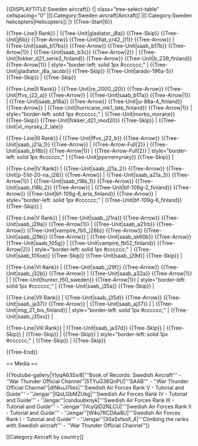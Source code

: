{{DISPLAYTITLE:Sweden aircraft}}
{| class="tree-select-table" cellspacing="0"
|[[:Category:Sweden aircraft|Aircraft]]
|[[:Category:Sweden helicopters|Helicopters]]
|}
{{Tree-Start|6}}

{{Tree-Line|I Rank}}
|
{{Tree-Unit|gladiator_j8a}}
{{Tree-Skip}}
{{Tree-Unit|j6b}}
{{Tree-Arrow}}
{{Tree-Unit|fiat_cr42_j11}}
{{Tree-Arrow}}
|
{{Tree-Unit|saab_b17bs}}
{{Tree-Arrow}}
{{Tree-Unit|saab_b17b}}
{{Tree-Arrow|1}}
|
{{Tree-Unit|saab_b3c}}
{{Tree-Arrow|2}}
|
{{Tree-Unit|fokker_d21_serie3_finland}}
{{Tree-Arrow}}
{{Tree-Unit|b_239_finland}}
{{Tree-Arrow|1}}
| style="border-left: solid 1px #cccccc;" |
{{Tree-Unit|gladiator_j8a_iacobi}}
{{Tree-Skip}}
{{Tree-Unit|arado-196a-5}}
{{Tree-Skip}}
|
{{Tree-Skip}}

{{Tree-Line|II Rank}}
|
{{Tree-Unit|re_2000_j20}}
{{Tree-Arrow}}
{{Tree-Unit|ffvs_j22_a}}
{{Tree-Arrow}}
|
{{Tree-Unit|saab_b17a}}
{{Tree-Arrow|1}}
|
{{Tree-Unit|saab_b18a}}
{{Tree-Arrow}}
{{Tree-Unit|ju-88a-4_finland}}
{{Tree-Arrow}}
|
{{Tree-Unit|hurricane_mk1_late_finland}}
{{Tree-Arrow|1}}
| style="border-left: solid 1px #cccccc;" |
{{Tree-Unit|morko_morane}}
{{Tree-Skip}}
{{Tree-Unit|fokker_d21_mod20}}
{{Tree-Skip}}
|
{{Tree-Unit|vl_myrsky_2_late}}

{{Tree-Line|III Rank}}
|
{{Tree-Unit|ffvs_j22_b}}
{{Tree-Arrow}}
{{Tree-Unit|saab_j21a_1}}
{{Tree-Arrow}}
|
{{Tree-Arrow-Full|2}}
|
{{Tree-Unit|saab_b18b}}
{{Tree-Arrow|1}}
|
{{Tree-Arrow-Full|2}}
| style="border-left: solid 1px #cccccc;" |
{{Tree-Unit|pyorremyrsky}}
{{Tree-Skip}}
|

{{Tree-Line|IV Rank}}
|
{{Tree-Unit|saab_j21a_2}}
{{Tree-Arrow}}
{{Tree-Unit|p-51d-20-na_j26}}
{{Tree-Arrow}}
|
{{Tree-Unit|saab_a21a_3}}
{{Tree-Arrow|1}}
|
{{Tree-Unit|saab_t18b_1}}
{{Tree-Arrow}}
{{Tree-Unit|saab_t18b_2}}
{{Tree-Arrow}}
|
{{Tree-Unit|bf-109g-2_finland}}
{{Tree-Arrow}}
{{Tree-Unit|bf-109g-6_erla_finland}}
{{Tree-Arrow}}
| style="border-left: solid 1px #cccccc;" |
{{Tree-Unit|bf-109g-6_finland}}
{{Tree-Skip}}
|

{{Tree-Line|V Rank}}
|
{{Tree-Unit|saab_j21ra}}
{{Tree-Arrow}}
{{Tree-Unit|saab_j29a}}
{{Tree-Arrow|1}}
|
{{Tree-Unit|saab_a21rb}}
{{Tree-Arrow}}
{{Tree-Unit|vampire_fb5_j28b}}
{{Tree-Arrow}}
{{Tree-Unit|saab_j29b}}
{{Tree-Arrow}}
|
{{Tree-Unit|saab_sk60b}}
{{Tree-Arrow}}
{{Tree-Unit|saab_105g}}
|
{{Tree-Unit|vampire_fb52_finland}}
{{Tree-Arrow|2}}
| style="border-left: solid 1px #cccccc;" |
{{Tree-Unit|saab_105oe}}
{{Tree-Skip}}
{{Tree-Unit|saab_j29d}}
{{Tree-Skip}}
|

{{Tree-Line|VI Rank}}
|
{{Tree-Unit|saab_j29f}}
{{Tree-Arrow}}
{{Tree-Unit|saab_j32b}}
{{Tree-Arrow}}
|
{{Tree-Unit|saab_a32a}}
{{Tree-Arrow|1}}
|
|
{{Tree-Unit|hunter_f50_sweden}}
{{Tree-Arrow|1}}
| style="border-left: solid 1px #cccccc;" |
{{Tree-Unit|saab_j35a}}
{{Tree-Skip}}
|

{{Tree-Line|VII Rank}}
|
{{Tree-Unit|saab_j35d}}
{{Tree-Arrow}}
{{Tree-Unit|saab_ja37}}
{{Tree-Arrow}}
|
{{Tree-Unit|saab_aj37}}
|
|
{{Tree-Unit|mig_21_bis_finland}}
| style="border-left: solid 1px #cccccc;" |
{{Tree-Unit|saab_j35xs}}
|

{{Tree-Line|VIII Rank}}
|
{{Tree-Unit|saab_ja37d}}
{{Tree-Skip}}
|
{{Tree-Skip}}
|
{{Tree-Skip}}
|
{{Tree-Skip}}
| style="border-left: solid 1px #cccccc;" |
{{Tree-Skip}}
|
{{Tree-Skip}}

{{Tree-End}}

== Media ==

<!-- ''Excellent additions to the article would be video guides, screenshots from the game, and photos.'' -->

{{Youtube-gallery|YlyqA63Sxi8|'''Book of Records: Swedish Aircraft''' - ''War Thunder Official Channel''|5TYuG36QnPU|'''SAAB''' - ''War Thunder Official Channel''|diNkuJ7lies|'''Swedish Air Forces Rank V - Tutorial and Guide''' - ''Jengar''|lQoLGbMZUkg|'''Swedish Air Forces Rank IV - Tutorial and Guide''' - ''Jengar''|csnduubxnyk|'''Swedish Air Forces Rank III - Tutorial and Guide''' - ''Jengar''|VcyQiD2NLCU|'''Swedish Air Forces Rank II - Tutorial and Guide''' - ''Jengar''|W4o7KCDAa8U|'''Swedish Air Forces Rank I - Tutorial and Guide''' - ''Jengar''|30a5sfsoX_4|'''Climbing the ranks with Swedish aircraft''' - ''War Thunder Official Channel''}}

[[Category:Aircraft by country]]
